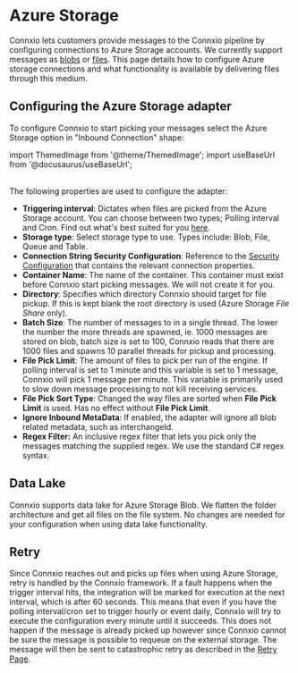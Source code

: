 # Azure Storage

Connxio lets customers provide messages to the Connxio pipeline by configuring connections to Azure Storage accounts. We currently support messages as [blobs](https://azure.microsoft.com/en-us/services/storage/blobs/) or [files](https://docs.microsoft.com/en-us/azure/storage/files/storage-how-to-create-file-share?tabs=azure-portal). This page details how to configure Azure storage connections and what functionality is available by delivering files through this medium.

## Configuring the Azure Storage adapter

To configure Connxio to start picking your messages select the Azure Storage option in "Inbound Connection" shape:

import ThemedImage from '@theme/ThemedImage';
import useBaseUrl from '@docusaurus/useBaseUrl';

<div style={{maxWidth: '400px'}}>
  <ThemedImage
    alt="Configuring inbound connection"
    sources={{
      light: useBaseUrl('/img/docs/inbound-connection-light.webp'),
      dark: useBaseUrl('/img/docs/inbound-connection-dark.webp#dark-only'),
    }}
  />
</div>

<br />
The following properties are used to configure the adapter:

- **Triggering interval**: Dictates when files are picked from the Azure Storage account. You can choose between two types; Polling interval and Cron. Find out what's best suited for you [here](/integrations/triggering-interval).
- **Storage type**: Select storage type to use. Types include: Blob, File, Queue and Table.
- **Connection String Security Configuration**: Reference to the [Security Configuration](/connxio-portal/security-configurations) that contains the relevant connection properties.
- **Container Name**: The name of the container. This container must exist before Connxio start picking messages. We will not create it for you.
- **Directory**: Specifies which directory Connxio should target for file pickup. If this is kept blank the root directory is used (Azure Storage *File Share* only).
- **Batch Size**: The number of messages to in a single thread. The lower the number the more threads are spawned, ie. 1000 messages are stored on blob, batch size is set to 100, Connxio reads that there are 1000 files and spawns 10 parallel threads for pickup and processing.
- **File Pick Limit**: The amount of files to pick per run of the engine. If polling interval is set to 1 minute and this variable is set to 1 message, Connxio will pick 1 message per minute. This variable is primarily used to slow down message processing to not kill receiving services.
- **File Pick Sort Type**: Changed the way files are sorted when **File Pick Limit** is used. Has no effect without **File Pick Limit**.
- **Ignore Inbound MetaData**: If enabled, the adapter will ignore all blob related metadata, such as interchangeId.
- **Regex Filter:** An inclusive regex filter that lets you pick only the messages matching the supplied regex. We use the standard C# regex syntax.

## Data Lake

Connxio supports data lake for Azure Storage Blob. We flatten the folder architecture and get all files on the file system. No changes are needed for your configuration when using data lake functionality.

## Retry

Since Connxio reaches out and picks up files when using Azure Storage, retry is handled by the Connxio framework. If a fault happens when the trigger interval hits, the integration will be marked for execution at the next interval, which is after 60 seconds. This means that even if you have the polling interval/cron set to trigger hourly or event daily, Connxio will try to execute the configuration every minute until it succeeds. This does not happen if the message is already picked up however since Connxio cannot be sure the message is possible to requeue on the external storage. The message will then be sent to catastrophic retry as described in the [Retry Page](/integrations/retry).
